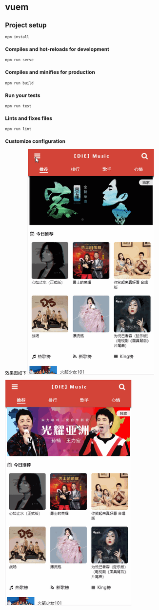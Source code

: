# vuem

## Project setup
```
npm install
```

### Compiles and hot-reloads for development
```
npm run serve
```

### Compiles and minifies for production
```
npm run build
```

### Run your tests
```
npm run test
```

### Lints and fixes files
```
npm run lint
```

### Customize configuration
效果图如下
![image](https://github.com/leemo1989/vuem/blob/master/src/assets/sy1.gif)

![image](https://github.com/leemo1989/vuem/blob/master/src/assets/sy.gif)


